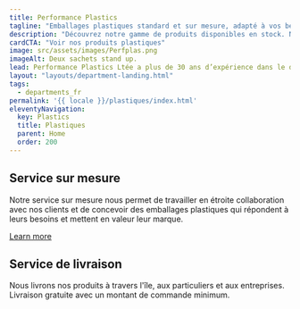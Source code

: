 ```yaml
---
title: Performance Plastics
tagline: "Emballages plastiques standard et sur mesure, adapté à vos besoins"
description: "Découvrez notre gamme de produits disponibles en stock. Nos produits standard tels que les sacs de caisse, et les sacs pour fruits et légumes sont en vente dans nos locaux. Pour un emballage plastique exclusif, nous développons avec vous une solution sur mesure, parfaitement ajusté à votre produit."
cardCTA: "Voir nos produits plastiques"
image: src/assets/images/Perfplas.png
imageAlt: Deux sachets stand up.
lead: Performance Plastics Ltée a plus de 30 ans d’expérience dans le développement, la conception et la fabrication de produits en plastique pour divers industries tel que l'agriculture et l'alimentation. Vous pouvez parcourir notre large gamme de produits disponible en stock sur notre site web ou nous appeler si vous avez besoin d'une solution sur mesure.
layout: "layouts/department-landing.html"
tags:
  - departments_fr
permalink: '{{ locale }}/plastiques/index.html'
eleventyNavigation:
  key: Plastics
  title: Plastiques
  parent: Home
  order: 200
---
```


## Service sur mesure
Notre service sur mesure nous permet de travailler en étroite collaboration avec nos clients et de concevoir des emballages plastiques qui répondent à leurs besoins et mettent en valeur leur marque.

<a href="/en/plastics/custom-packaging" class="button">Learn more</a>

## Service de livraison
Nous livrons nos produits à travers l'île, aux particuliers et aux entreprises. Livraison gratuite avec un montant de commande minimum.
